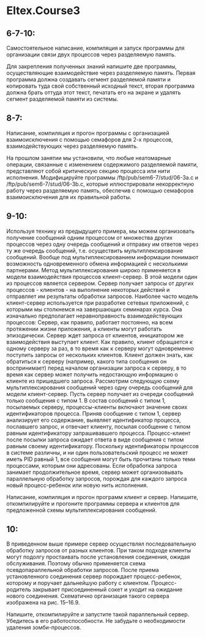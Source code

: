 # Eltex.Course3

## 6-7-10:
Самостоятельное написание, компиляция и запуск программы для организации связи двух процессов через разделяемую память.

Для закрепления полученных знаний напишите две программы, осуществляющие взаимодействие через разделяемую память. Первая программа должна создавать сегмент разделяемой памяти и копировать туда свой собственный исходный текст, вторая программа должна брать оттуда этот текст, печатать его на экране и удалять сегмент разделяемой памяти из системы.

## 8-7:
Написание, компиляция и прогон программы с организацией взаимоисключения с помощью семафоров для 2-х процессов, взаимодействующих через разделяемую память.

На прошлом занятии мы установили, что любые неатомарные операции, связанные с изменением содержимого разделяемой памяти, представляют собой критическую секцию процесса или нити исполнения. Модифицируйте программы /ftp/pub/sem6-7/stud/06-3a.c и /ftp/pub/sem6-7/stud/06-3b.c, которые иллюстрировали некорректную работу через разделяемую память, обеспечив с помощью семафоров взаимоисключения для их правильной работы.

## 9-10:
Используя технику из предыдущего примера, мы можем организовать получение сообщений одним процессом от множества других процессов через одну очередь сообщений и отправку им ответов через ту же очередь сообщений, т.е. осуществить мультиплексирование сообщений. Вообще под мультиплексированием информации понимают возможность одновременного обмена информацией с несколькими партнерами. Метод мультиплексирования широко применяется в модели взаимодействия процессов клиент-сервер. В этой модели один из процессов является сервером. Сервер получает запросы от других процессов - клиентов - на выполнение некоторых действий и отправляет им результаты обработки запросов. Наиболее часто модель клиент-сервер используется при разработке сетевых приложений, с которыми мы столкнемся на завершающих семинарах курса. Она изначально предполагает неравноправность взаимодействующих процессов:
Сервер, как правило, работает постоянно, на всем протяжении жизни приложения, а клиенты могут работать эпизодически.
Сервер ждет запроса от клиентов, инициатором же взаимодействия выступает клиент.
Как правило, клиент обращается к одному серверу за раз, в то время как к серверу могут одновременно поступить запросы от нескольких клиентов.
Клиент должен знать, как обратиться к серверу (например, какого типа сообщения он воспринимает) перед началом организации запроса к серверу, в то время как сервер может получить недостающую информацию о клиенте из пришедшего запроса.
Рассмотрим следующую схему мультиплексирования сообщений через одну очередь сообщений для модели клиент-сервер. Пусть сервер получает из очереди сообщений только сообщения с типом 1. В состав сообщений с типом 1, посылаемых серверу, процессы-клиенты включают значение своих идентификаторов процесса. Приняв сообщение с типом 1, сервер анализирует его содержание, выявляет идентификатор процесса, пославшего запрос, и отвечает клиенту, посылая сообщение с типом равным идентификатору запрашивавшего процесса. Процесс-клиент после посылки запроса ожидает ответа в виде сообщения с типом равным своему идентификатору. Поскольку идентификаторы процессов в системе различны, и ни один пользовательский процесс не может иметь PID равный 1, все сообщения могут быть прочитаны только теми процессами, которым они адресованы. Если обработка запроса занимает продолжительное время, сервер может организовывать параллельную обработку запросов, порождая для каждого запроса новый процесс-ребенок или новую нить исполнения.

Написание, компиляция и прогон программ клиент и сервер.
Напишите, откомпилируйте и прогоните программы сервера и клиентов для предложенной схемы мультиплексирования сообщений.

## 10:
В приведенном выше примере сервер осуществлял последовательную обработку запросов от разных клиентов. При таком подходе клиенты могут подолгу простаивать после установления соединения, ожидая обслуживания. Поэтому обычно применяется схема псевдопараллельной обработки запросов. После приема установленного соединения сервер порождает процесс-ребенок, которому и поручает дальнейшую работу с клиентом. Процесс-родитель закрывает присоединенный сокет и уходит на ожидание нового соединения. Схематично организация такого сервера изображена на рис. 15–16.9.

Напишите, откомпилируйте и запустите такой параллельный сервер. Убедитесь в его работоспособности. Не забудьте о необходимости удаления зомби-процессов.
